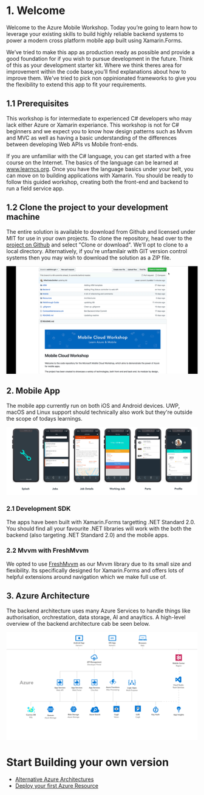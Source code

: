 # 1. Welcome  
Welcome to the Azure Mobile Workshop. Today you’re going to learn how to leverage your existing skills to build highly reliable backend systems to power a modern cross platform mobile app built using Xamarin.Forms. 

We’ve tried to make this app as production ready as possible and provide a good foundation for if you wish to pursue development in the future. Think of this as your development starter kit. Where we think theres area for improvement within the code base,you’ll find explanations about how to improve them. We've tried to pick non oppinionated frameworks to give you the flexibility to extend this app to fit your requirements. 

## 1.1 Prerequisites
This workshop is for intermediate to experienced C# developers who may lack either Azure or Xamarin experiance. This workshop is not for C# beginners and we expect you to know how design patterns such as Mvvm and MVC as well as having a basic understanding of the differences between developing Web APIs vs Mobile front-ends. 

If you are unfamiliar with the C# language, you can get started with a free course on the Internet. The basics of the language can be learned at www.learncs.org. Once you have the language basics under your belt, you can move on to building applications with Xamarin. You should be ready to follow this guided workshop, creating both the front-end and backend to run a field service app. 


## 1.2  Clone the project to your development machine
The entire solution is available to download from Github and licensed under MIT for use in your own projects. To clone the repository, head over to the [project on Github](https://github.com/MikeCodesDotNet/Mobile-Cloud-Workshop) and select "Clone or download". We'll opt to clone to a local directory. Alternatively, if you're unfamilair with GIT version control systems then you may wish to download the solution as a ZIP file. 

![Cloning Solution from GitHub](Assets/CloneGITRepository.gif)


## 2. Mobile App
The mobile app currently run on both iOS and Android devices. UWP, macOS and Linux support should technically also work but they're outside the scope of todays learnings. 

![iPhone App Design](Assets/AppDesign.png)

### 2.1 Development SDK
The apps have been built with Xamarin.Forms targetting .NET Standard 2.0. You should find all your favourite .NET libraries will work with the both the backend (also targeting .NET Standard 2.0) and the mobile apps.  

### 2.2 Mvvm with FreshMvvm
We opted to use [FreshMvvm](https://github.com/rid00z/FreshMvvm) as our Mvvm library due to its small size and flexibility. Its specifically designed for Xamarin.Forms and offers lots of helpful extensions around navigation which we make full use of. 

## 3. Azure Architecture 
The backend architecture uses many Azure Services to handle things like authorisation, orchrestation, data storage, AI and anayltics. A high-level overview of the backend architecture cab be seen below. 

![Architecture Design](Assets/Architecture.png)

# Start Building your own version

* [Alternative Azure Architectures]()
* [Deploy your first Azure Resource]()


